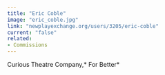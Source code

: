 ```yaml
---
title: "Eric Coble"
image: "eric_coble.jpg"
link: "newplayexchange.org/users/3205/eric-coble"
current: "false"
related:
- Commissions
---
```


Curious Theatre Company,* For Better*

